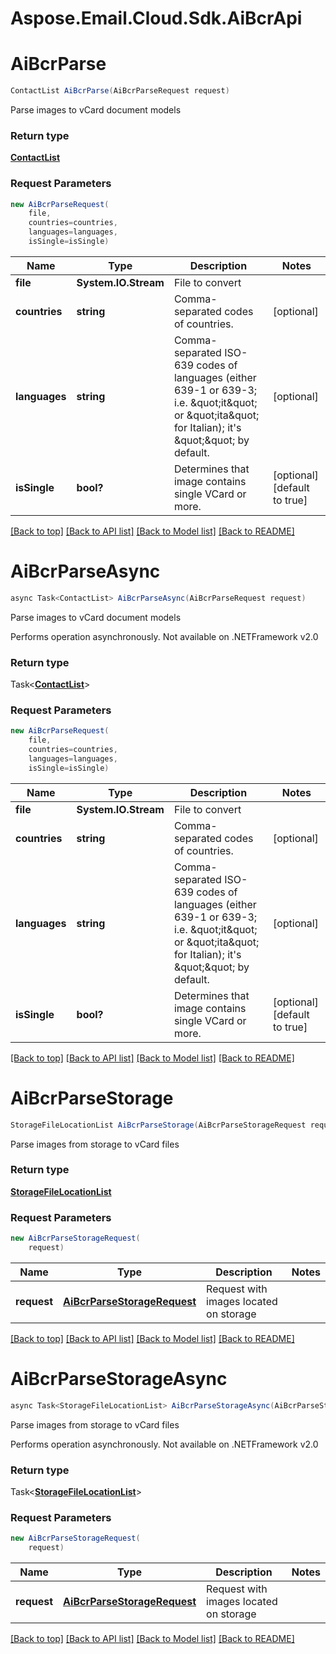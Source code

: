 # Aspose.Email.Cloud.Sdk.AiBcrApi

<a name="aibcrparse"></a>
# **AiBcrParse**

```csharp
ContactList AiBcrParse(AiBcrParseRequest request)
```

Parse images to vCard document models             

### Return type

[**ContactList**](ContactList.md)

### Request Parameters
```csharp
new AiBcrParseRequest(
    file,
    countries=countries,
    languages=languages,
    isSingle=isSingle)
```

Name | Type | Description  | Notes
------------- | ------------- | ------------- | -------------
 **file** | **System.IO.Stream**| File to convert | 
 **countries** | **string**| Comma-separated codes of countries. | [optional] 
 **languages** | **string**| Comma-separated ISO-639 codes of languages (either 639-1 or 639-3; i.e. \&quot;it\&quot; or \&quot;ita\&quot; for Italian); it&#39;s \&quot;\&quot; by default.              | [optional] 
 **isSingle** | **bool?**| Determines that image contains single VCard or more. | [optional] [default to true]

[[Back to top]](#) [[Back to API list]](README.md#documentation-for-api-endpoints) [[Back to Model list]](README.md#documentation-for-models) [[Back to README]](README.md)

<a name="aibcrparse"></a>
# **AiBcrParseAsync**

```csharp
async Task<ContactList> AiBcrParseAsync(AiBcrParseRequest request)
```

Parse images to vCard document models             

Performs operation asynchronously. Not available on .NETFramework v2.0

### Return type

Task<[**ContactList**](ContactList.md)>

### Request Parameters
```csharp
new AiBcrParseRequest(
    file,
    countries=countries,
    languages=languages,
    isSingle=isSingle)
```

Name | Type | Description  | Notes
------------- | ------------- | ------------- | -------------
 **file** | **System.IO.Stream**| File to convert | 
 **countries** | **string**| Comma-separated codes of countries. | [optional] 
 **languages** | **string**| Comma-separated ISO-639 codes of languages (either 639-1 or 639-3; i.e. \&quot;it\&quot; or \&quot;ita\&quot; for Italian); it&#39;s \&quot;\&quot; by default.              | [optional] 
 **isSingle** | **bool?**| Determines that image contains single VCard or more. | [optional] [default to true]

[[Back to top]](#) [[Back to API list]](README.md#documentation-for-api-endpoints) [[Back to Model list]](README.md#documentation-for-models) [[Back to README]](README.md)

<a name="aibcrparsestorage"></a>
# **AiBcrParseStorage**

```csharp
StorageFileLocationList AiBcrParseStorage(AiBcrParseStorageRequest request)
```

Parse images from storage to vCard files             

### Return type

[**StorageFileLocationList**](StorageFileLocationList.md)

### Request Parameters
```csharp
new AiBcrParseStorageRequest(
    request)
```

Name | Type | Description  | Notes
------------- | ------------- | ------------- | -------------
 **request** | [**AiBcrParseStorageRequest**](AiBcrParseStorageRequest.md)| Request with images located on storage | 

[[Back to top]](#) [[Back to API list]](README.md#documentation-for-api-endpoints) [[Back to Model list]](README.md#documentation-for-models) [[Back to README]](README.md)

<a name="aibcrparsestorage"></a>
# **AiBcrParseStorageAsync**

```csharp
async Task<StorageFileLocationList> AiBcrParseStorageAsync(AiBcrParseStorageRequest request)
```

Parse images from storage to vCard files             

Performs operation asynchronously. Not available on .NETFramework v2.0

### Return type

Task<[**StorageFileLocationList**](StorageFileLocationList.md)>

### Request Parameters
```csharp
new AiBcrParseStorageRequest(
    request)
```

Name | Type | Description  | Notes
------------- | ------------- | ------------- | -------------
 **request** | [**AiBcrParseStorageRequest**](AiBcrParseStorageRequest.md)| Request with images located on storage | 

[[Back to top]](#) [[Back to API list]](README.md#documentation-for-api-endpoints) [[Back to Model list]](README.md#documentation-for-models) [[Back to README]](README.md)


